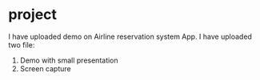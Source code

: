# project
I have uploaded demo on Airline reservation system App.
I have uploaded two file:
1. Demo with small presentation
2. Screen capture

